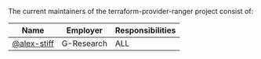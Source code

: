 The current maintainers of the terraform-provider-ranger project consist of:

| Name | Employer | Responsibilities |
| ---- | -------- | ---------------- |
| [@alex-stiff](https://github.com/alex-stiff) | G-Research | ALL | 
